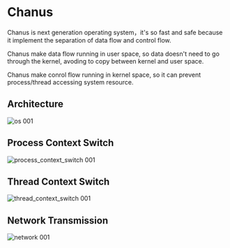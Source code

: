 # Chanus
Chanus is next generation operating system，it's so fast and safe because it implement the separation of data flow and control flow. 

Chanus make data flow running in user space, so data doesn't need to go through the kernel, avoding to copy between kernel and user space.

Chanus make conrol flow running in kernel space, so it can prevent process/thread accessing system resource.

## Architecture
![os 001](https://user-images.githubusercontent.com/1735799/186941620-7484453a-65a6-44dc-af30-121f347dc380.jpeg)

## Process Context Switch
![process_context_switch 001](https://user-images.githubusercontent.com/1735799/187062410-2c20941f-07a3-411d-ad22-e9da1e38cab5.jpeg)

## Thread Context Switch
![thread_context_switch 001](https://user-images.githubusercontent.com/1735799/187062345-a204d19b-e793-4788-a11a-16b53cd44d5d.jpeg)

## Network Transmission
![network 001](https://user-images.githubusercontent.com/1735799/187063747-a8dbee9f-e0fb-4054-9b08-a8e83c384bda.jpeg)









